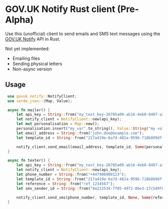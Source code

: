# GOV.UK Notify Rust client (Pre-Alpha)

Use this (unofficial) client to send emails and SMS text messages using the [GOV.UK Notify](https://www.notifications.service.gov.uk) API in Rust.

Not yet implemented:
- Emailing files
- Sending physical letters
- Non-async version

## Usage

```rust
 use govuk_notify::NotifyClient;
 use serde_json::{Map, Value};

 async fn mailer() {
     let api_key = String::from("my_test_key-26785a09-ab16-4eb0-8407-a37497a57506-3d844edf-8d35-48ac-975b-e847b4f122b0");
     let notify_client = NotifyClient::new(api_key);
     let mut personalisation = Map::new();
     personalisation.insert("my_var".to_string(), Value::String("my value".to_string()));
     let email_address = String::from("john.doe@example.com");
     let template_id = String::from("217a419e-6a7d-482a-9596-718b889dffce");

     notify_client.send_email(email_address, template_id, Some(personalisation), None).await;
 }

 async fn texter() {
     let api_key = String::from("my_test_key-26785a09-ab16-4eb0-8407-a37497a57506-3d844edf-8d35-48ac-975b-e847b4f122b0");
     let notify_client = NotifyClient::new(api_key);
     let phone_number = String::from("+447900900123");
     let template_id = String::from("217a419e-6a7d-482a-9596-718b889dffce");
     let reference = String::from("ref_1234567");
     let sms_sender_id = String::from("8e222534-7f05-4972-86e3-17c5d9f894e2");

     notify_client.send_sms(phone_number, template_id, None, Some(reference), Some(sms_sender_id)).await;
 }
```
